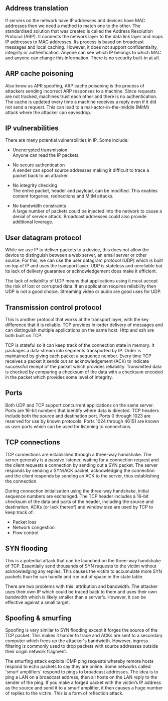 ## Address translation

If servers on the network have IP addresses and devices have MAC addresses then we need a method to match one to the other. The standardised solution that was created is called the Address Resolution Protocol (ARP). It connects the network layer to the data link layer and maps IP addresses to MAC addresses. Its process is based on broadcast messages and local caching. However, it does not support confidentiality, integrity or authentication. Anyone can see which IP belongs to which MAC and anyone can change this information. There is no security built-in at all.

## ARP cache poisoning

Also know as APR spoofing, ARP cache poisoning is the process of attackers sending incorrect ARP responses to a machine. Since requests are not tracked, machines trust each other and there is no authentication. The cache is updated every time a machine receives a reply even if it did not send a request. This can lead to a mal-actor-in-the-middle (MitM) attack where the attacker can eavesdrop.

## IP vulnerabilities

There are many potential vulnerabilities in IP. Some include:

- Unencrypted transmission  
  Anyone can read the IP packets.

- No secure authentication  
  A sender can spoof source addresses making it difficult to trace a packet back to an attacker.

- No integrity checking  
  The entire packet, header and payload, can be modified. This enables content forgeries, redirections and MitM attacks.

- No bandwidth constraints  
  A large number of packets could be injected into the network to cause a denial of service attack. Broadcast addresses could also provide additional leverage.

## User datagram protocol

While we use IP to deliver packets to a device, this does not allow the device to distinguish between a web server, an email server or other source. For this, we can use the user datagram protocol (UDP) which is built on top of IP and uses the transport layer. UDP is stateless and unreliable but its lack of delivery guarantee or acknowledgement does make it efficient.

The lack of reliability of UDP means that applications using it must accept the risk of lost or corrupted data. If an application requires reliability then UDP is not a good choice. Streaming video or audio are good uses for UDP.

## Transmission control protocol

This is another protocol that works at the transport layer, with the key difference that it is reliable. TCP provides in-order delivery of messages and can distinguish multiple applications on the same host. Http and ssh are both built on TCP.

TCP is stateful so it can keep track of the connection state in memory. It packages a data stream into segments transported by IP. Order is maintained by giving each packet a sequence number. Every time TCP receives a packet it sends out an acknowledgement (ACK) to indicate successful receipt of the packet which provides reliability. Transmitted data is checked by comparing a checksum of the data with a checksum encoded in the packet which provides some level of integrity.

## Ports

Both UDP and TCP support concurrent applications on the same server. Ports are 16-bit numbers that identify where data is directed. TCP headers include both the source and destination port. Ports 0 through 1023 are reserved for use by known protocols. Ports 1024 through 46151 are known as user ports which can be used for listening to connections.

## TCP connections

TCP connections are established through a three-way handshake. The server generally is a passive listener, waiting for a connection request and the client requests a connection by sending out a SYN packet. The server responds by sending a SYN/ACK packet, acknowledging the connection and the client responds by sending an ACK to the server, thus establishing the connection.

During connection initialization using the three-way handshake, initial sequence numbers are exchanged. The TCP header includes a 16-bit checksum of the data and parts of the header, including the source and destination. ACKs (or lack thereof) and window size are used by TCP to keep track of:

- Packet loss
- Network congestion
- Flow control

## SYN flooding

This is a potential attack that can be launched on the three-way handshake of TCP. Essentially send thousands of SYN requests to the victim without acknowledging any replies. This causes the victim to accumulate more SYN packets than he can handle and run out of space in the state table.

There are two problems with this: attribution and bandwidth. The attacker uses their own IP which could be traced back to them and uses their own bandwidth which is likely smaller than a server’s. However, it can be effective against a small target.

## Spoofing & smurfing

Spoofing is very similar to SYN flooding except it forges the source of the TCP packet. This makes it harder to trace and ACKs are sent to a secondary computer which frees up the attacker's bandwidth. However, ingress filtering is commonly used to drop packets with source addresses outside their origin network fragment.

The smurfing attack exploits ICMP ping requests whereby remote hosts respond to echo packets to say they are online. Some networks called 'smurf amplifiers' respond to pings to broadcast addresses. The idea is to ping a LAN on a broadcast address, then all hosts on the LAN reply to the sender of the ping. If you make a forged packet with the victim’s IP address as the source and send it to a smurf amplifier, it then causes a huge number of replies to the victim. This is a form of reflection attack.
